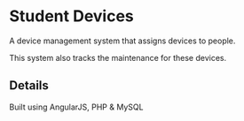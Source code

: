 # Student Devices
A device management system that assigns devices to people.

This system also tracks the maintenance for these devices.

## Details
Built using AngularJS, PHP & MySQL